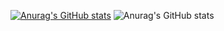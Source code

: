 [![Anurag's GitHub stats](https://github-readme-stats.vercel.app/api?username=coldman-47)](https://github.com/anuraghazra/github-readme-stats)
![Anurag's GitHub stats](https://github-readme-stats.vercel.app/api?username=anuraghazra&show_icons=true)
